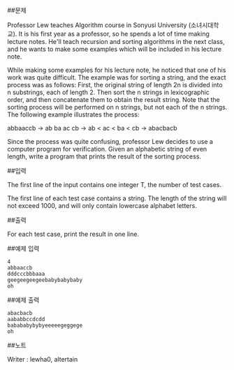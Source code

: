 ##문제

Professor Lew teaches Algorithm course in Sonyusi University (소녀시대학교).
It is his first year as a professor, so he spends a lot of time making lecture notes.
He'll teach recursion and sorting algorithms in the next class,
and he wants to make some examples which will be included in his lecture note.

While making some examples for his lecture note, he noticed that one of his work was quite difficult.
The example was for sorting a string, and the exact process was as follows:
First, the original string of length 2n is divided into n substrings, each of length 2.
Then sort the n strings in lexicographic order, and then concatenate them to obtain the result string.
Note that the sorting process will be performed on n strings, but not each of the n strings.
The following example illustrates the process: 

abbaaccb → ab ba ac cb → ab < ac < ba < cb → abacbacb

Since the process was quite confusing,
professor Lew decides to use a computer program for verification.
Given an alphabetic string of even length, write a program that prints the result of the sorting process.

##입력

The first line of the input contains one integer T, the number of test cases.

The first line of each test case contains a string. The length of the string will not exceed 1000, and will only contain lowercase alphabet letters.

##출력

For each test case, print the result in one line.

##예제 입력
```
4
abbaaccb
dddcccbbbaaa
geegeegeegeebabybabybaby
oh
```
##예제 출력
```
abacbacb
aababbccdcdd
babababybybyeeeeegeggege
oh
```
##노트

Writer : lewha0, altertain
